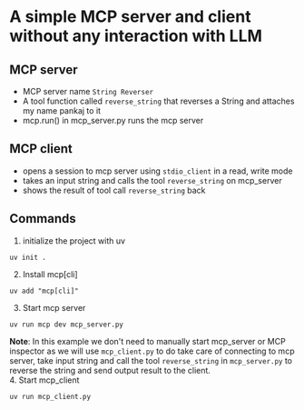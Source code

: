 # A simple MCP server and client without any interaction with LLM
## MCP server
- MCP server name `String Reverser`
- A tool function called `reverse_string` that reverses a String and attaches my name pankaj to it
- mcp.run() in mcp_server.py runs the mcp server
## MCP client
- opens a session to mcp server using `stdio_client` in a read, write mode
- takes an input string and calls the tool `reverse_string` on mcp_server
- shows the result of tool call `reverse_string` back 
## Commands 
1. initialize the project with uv
```shell
uv init .
```
2. Install mcp[cli]
```shell
uv add "mcp[cli]"
```
3. Start mcp server

```shell
uv run mcp dev mcp_server.py
```
**Note**: In this example we don't need to manually start mcp_server or MCP inspector as we will use `mcp_client.py` to do take care of connecting to mcp server, take input string and call the tool `reverse_string` in `mcp_server.py` to reverse the string and send output result to the client.  
4. Start mcp_client
```shell
uv run mcp_client.py
```  
